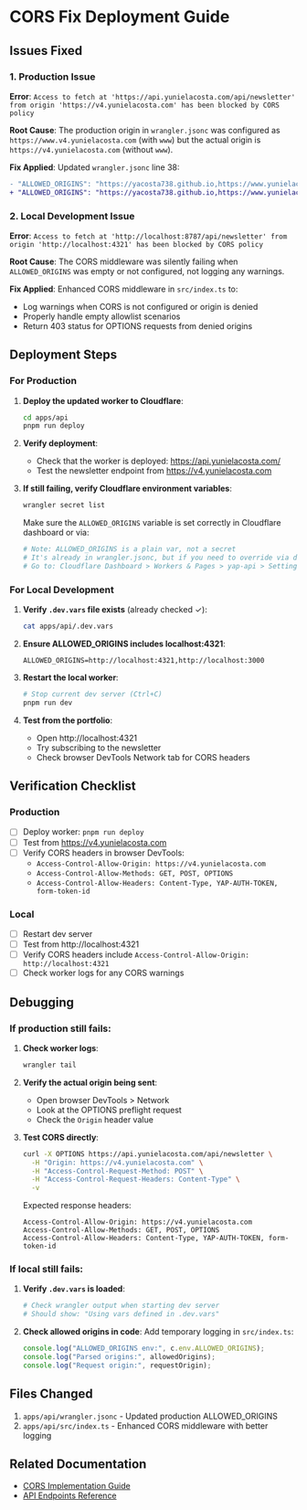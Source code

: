 # CORS Fix Deployment Guide

## Issues Fixed

### 1. Production Issue
**Error**: `Access to fetch at 'https://api.yunielacosta.com/api/newsletter' from origin 'https://v4.yunielacosta.com' has been blocked by CORS policy`

**Root Cause**: The production origin in `wrangler.jsonc` was configured as `https://www.v4.yunielacosta.com` (with `www`) but the actual origin is `https://v4.yunielacosta.com` (without `www`).

**Fix Applied**: Updated `wrangler.jsonc` line 38:
```diff
- "ALLOWED_ORIGINS": "https://yacosta738.github.io,https://www.yunielacosta.com,https://www.v4.yunielacosta.com"
+ "ALLOWED_ORIGINS": "https://yacosta738.github.io,https://www.yunielacosta.com,https://v4.yunielacosta.com"
```

### 2. Local Development Issue
**Error**: `Access to fetch at 'http://localhost:8787/api/newsletter' from origin 'http://localhost:4321' has been blocked by CORS policy`

**Root Cause**: The CORS middleware was silently failing when `ALLOWED_ORIGINS` was empty or not configured, not logging any warnings.

**Fix Applied**: Enhanced CORS middleware in `src/index.ts` to:
- Log warnings when CORS is not configured or origin is denied
- Properly handle empty allowlist scenarios
- Return 403 status for OPTIONS requests from denied origins

## Deployment Steps

### For Production

1. **Deploy the updated worker to Cloudflare**:
   ```bash
   cd apps/api
   pnpm run deploy
   ```

2. **Verify deployment**:
   - Check that the worker is deployed: https://api.yunielacosta.com/
   - Test the newsletter endpoint from https://v4.yunielacosta.com

3. **If still failing, verify Cloudflare environment variables**:
   ```bash
   wrangler secret list
   ```
   
   Make sure the `ALLOWED_ORIGINS` variable is set correctly in Cloudflare dashboard or via:
   ```bash
   # Note: ALLOWED_ORIGINS is a plain var, not a secret
   # It's already in wrangler.jsonc, but if you need to override via dashboard:
   # Go to: Cloudflare Dashboard > Workers & Pages > yap-api > Settings > Variables
   ```

### For Local Development

1. **Verify `.dev.vars` file exists** (already checked ✓):
   ```bash
   cat apps/api/.dev.vars
   ```

2. **Ensure ALLOWED_ORIGINS includes localhost:4321**:
   ```
   ALLOWED_ORIGINS=http://localhost:4321,http://localhost:3000
   ```

3. **Restart the local worker**:
   ```bash
   # Stop current dev server (Ctrl+C)
   pnpm run dev
   ```

4. **Test from the portfolio**:
   - Open http://localhost:4321
   - Try subscribing to the newsletter
   - Check browser DevTools Network tab for CORS headers

## Verification Checklist

### Production
- [ ] Deploy worker: `pnpm run deploy`
- [ ] Test from https://v4.yunielacosta.com
- [ ] Verify CORS headers in browser DevTools:
  - `Access-Control-Allow-Origin: https://v4.yunielacosta.com`
  - `Access-Control-Allow-Methods: GET, POST, OPTIONS`
  - `Access-Control-Allow-Headers: Content-Type, YAP-AUTH-TOKEN, form-token-id`

### Local
- [ ] Restart dev server
- [ ] Test from http://localhost:4321
- [ ] Verify CORS headers include `Access-Control-Allow-Origin: http://localhost:4321`
- [ ] Check worker logs for any CORS warnings

## Debugging

### If production still fails:

1. **Check worker logs**:
   ```bash
   wrangler tail
   ```

2. **Verify the actual origin being sent**:
   - Open browser DevTools > Network
   - Look at the OPTIONS preflight request
   - Check the `Origin` header value

3. **Test CORS directly**:
   ```bash
   curl -X OPTIONS https://api.yunielacosta.com/api/newsletter \
     -H "Origin: https://v4.yunielacosta.com" \
     -H "Access-Control-Request-Method: POST" \
     -H "Access-Control-Request-Headers: Content-Type" \
     -v
   ```

   Expected response headers:
   ```
   Access-Control-Allow-Origin: https://v4.yunielacosta.com
   Access-Control-Allow-Methods: GET, POST, OPTIONS
   Access-Control-Allow-Headers: Content-Type, YAP-AUTH-TOKEN, form-token-id
   ```

### If local still fails:

1. **Verify `.dev.vars` is loaded**:
   ```bash
   # Check wrangler output when starting dev server
   # Should show: "Using vars defined in .dev.vars"
   ```

2. **Check allowed origins in code**:
   Add temporary logging in `src/index.ts`:
   ```typescript
   console.log("ALLOWED_ORIGINS env:", c.env.ALLOWED_ORIGINS);
   console.log("Parsed origins:", allowedOrigins);
   console.log("Request origin:", requestOrigin);
   ```

## Files Changed

1. `apps/api/wrangler.jsonc` - Updated production ALLOWED_ORIGINS
2. `apps/api/src/index.ts` - Enhanced CORS middleware with better logging

## Related Documentation

- [CORS Implementation Guide](./docs/guides/cors-implementation.md)
- [API Endpoints Reference](./docs/reference/api-endpoints.md)
